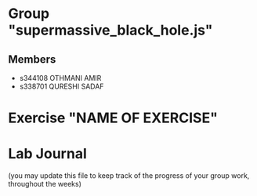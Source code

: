 # Group "supermassive_black_hole.js"

## Members
- s344108 OTHMANI AMIR
- s338701 QURESHI SADAF

# Exercise "NAME OF EXERCISE"

# Lab Journal

(you may update this file to keep track of the progress of your group work, throughout the weeks)
